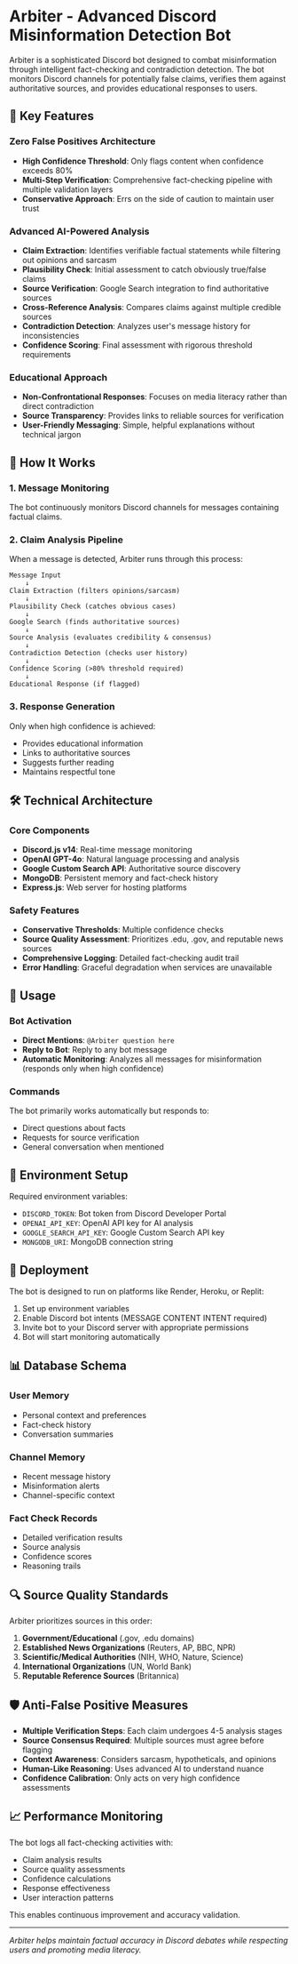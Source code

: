 # Arbiter - Advanced Discord Misinformation Detection Bot

Arbiter is a sophisticated Discord bot designed to combat misinformation through intelligent fact-checking and contradiction detection. The bot monitors Discord channels for potentially false claims, verifies them against authoritative sources, and provides educational responses to users.

## 🚀 Key Features

### Zero False Positives Architecture
- **High Confidence Threshold**: Only flags content when confidence exceeds 80%
- **Multi-Step Verification**: Comprehensive fact-checking pipeline with multiple validation layers
- **Conservative Approach**: Errs on the side of caution to maintain user trust

### Advanced AI-Powered Analysis
- **Claim Extraction**: Identifies verifiable factual statements while filtering out opinions and sarcasm
- **Plausibility Check**: Initial assessment to catch obviously true/false claims
- **Source Verification**: Google Search integration to find authoritative sources
- **Cross-Reference Analysis**: Compares claims against multiple credible sources
- **Contradiction Detection**: Analyzes user's message history for inconsistencies
- **Confidence Scoring**: Final assessment with rigorous threshold requirements

### Educational Approach
- **Non-Confrontational Responses**: Focuses on media literacy rather than direct contradiction
- **Source Transparency**: Provides links to reliable sources for verification
- **User-Friendly Messaging**: Simple, helpful explanations without technical jargon

## 🔧 How It Works

### 1. Message Monitoring
The bot continuously monitors Discord channels for messages containing factual claims.

### 2. Claim Analysis Pipeline
When a message is detected, Arbiter runs through this process:

```
Message Input
    ↓
Claim Extraction (filters opinions/sarcasm)
    ↓
Plausibility Check (catches obvious cases)
    ↓
Google Search (finds authoritative sources)
    ↓
Source Analysis (evaluates credibility & consensus)
    ↓
Contradiction Detection (checks user history)
    ↓
Confidence Scoring (>80% threshold required)
    ↓
Educational Response (if flagged)
```

### 3. Response Generation
Only when high confidence is achieved:
- Provides educational information
- Links to authoritative sources
- Suggests further reading
- Maintains respectful tone

## 🛠️ Technical Architecture

### Core Components
- **Discord.js v14**: Real-time message monitoring
- **OpenAI GPT-4o**: Natural language processing and analysis
- **Google Custom Search API**: Authoritative source discovery
- **MongoDB**: Persistent memory and fact-check history
- **Express.js**: Web server for hosting platforms

### Safety Features
- **Conservative Thresholds**: Multiple confidence checks
- **Source Quality Assessment**: Prioritizes .edu, .gov, and reputable news sources
- **Comprehensive Logging**: Detailed fact-checking audit trail
- **Error Handling**: Graceful degradation when services are unavailable

## 🎯 Usage

### Bot Activation
- **Direct Mentions**: `@Arbiter question here`
- **Reply to Bot**: Reply to any bot message
- **Automatic Monitoring**: Analyzes all messages for misinformation (responds only when high confidence)

### Commands
The bot primarily works automatically but responds to:
- Direct questions about facts
- Requests for source verification
- General conversation when mentioned

## 🔐 Environment Setup

Required environment variables:
- `DISCORD_TOKEN`: Bot token from Discord Developer Portal
- `OPENAI_API_KEY`: OpenAI API key for AI analysis
- `GOOGLE_SEARCH_API_KEY`: Google Custom Search API key
- `MONGODB_URI`: MongoDB connection string

## 🚀 Deployment

The bot is designed to run on platforms like Render, Heroku, or Replit:

1. Set up environment variables
2. Enable Discord bot intents (MESSAGE CONTENT INTENT required)
3. Invite bot to your Discord server with appropriate permissions
4. Bot will start monitoring automatically

## 📊 Database Schema

### User Memory
- Personal context and preferences
- Fact-check history
- Conversation summaries

### Channel Memory
- Recent message history
- Misinformation alerts
- Channel-specific context

### Fact Check Records
- Detailed verification results
- Source analysis
- Confidence scores
- Reasoning trails

## 🔍 Source Quality Standards

Arbiter prioritizes sources in this order:
1. **Government/Educational** (.gov, .edu domains)
2. **Established News Organizations** (Reuters, AP, BBC, NPR)
3. **Scientific/Medical Authorities** (NIH, WHO, Nature, Science)
4. **International Organizations** (UN, World Bank)
5. **Reputable Reference Sources** (Britannica)

## 🛡️ Anti-False Positive Measures

- **Multiple Verification Steps**: Each claim undergoes 4-5 analysis stages
- **Source Consensus Required**: Multiple sources must agree before flagging
- **Context Awareness**: Considers sarcasm, hypotheticals, and opinions
- **Human-Like Reasoning**: Uses advanced AI to understand nuance
- **Confidence Calibration**: Only acts on very high confidence assessments

## 📈 Performance Monitoring

The bot logs all fact-checking activities with:
- Claim analysis results
- Source quality assessments
- Confidence calculations
- Response effectiveness
- User interaction patterns

This enables continuous improvement and accuracy validation.

---

*Arbiter helps maintain factual accuracy in Discord debates while respecting users and promoting media literacy.*